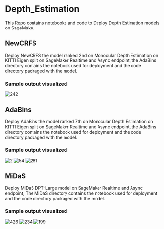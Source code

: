 # Depth_Estimation
This Repo contains notebooks and code to Deploy Depth Estimation models on SageMake.

## NewCRFS
Deploy NewCRFS the model ranked 2nd on Monocular Depth Estimation on KITTI Eigen split on SageMaker Realtime and Async endpoint, the AdaBins directory contains the notebook used for deployment and the code directory packaged with the model.

### Sample output visualized
![242](https://user-images.githubusercontent.com/87248009/195022678-8470a042-3257-48b3-93cb-3cc229852d88.png)


## AdaBins
Deploy AdaBins the model ranked 7th on Monocular Depth Estimation on KITTI Eigen split on SageMaker Realtime and Async endpoint, the AdaBins directory contains the notebook used for deployment and the code directory packaged with the model.

### Sample output visualized
![2](https://user-images.githubusercontent.com/87248009/195024081-5cd8ef9b-215f-4e71-a5b3-1155a1adb385.png)
![54](https://user-images.githubusercontent.com/87248009/195024084-2a184d46-83a7-4472-96db-f7afd69eee5b.png)
![281](https://user-images.githubusercontent.com/87248009/195024088-2f679337-d906-4a68-960f-f5f50be7f81a.png)


## MiDaS
Deploy MiDaS DPT-Large model on SageMaker Realtime and Async endpoint, The MiDaS directory contains the notebook used for deployment and the code directory packaged with the model.

### Sample output visualized
![426](https://user-images.githubusercontent.com/87248009/195023542-5b9ad14b-c9e9-48d4-acac-3e647eb96a82.png)
![234](https://user-images.githubusercontent.com/87248009/195023554-2dc2ed65-4522-46b9-a0e3-34c02f534586.png)
![199](https://user-images.githubusercontent.com/87248009/195023559-3cc12e4f-0e8d-489b-a35f-062c34ed9cfc.png)



